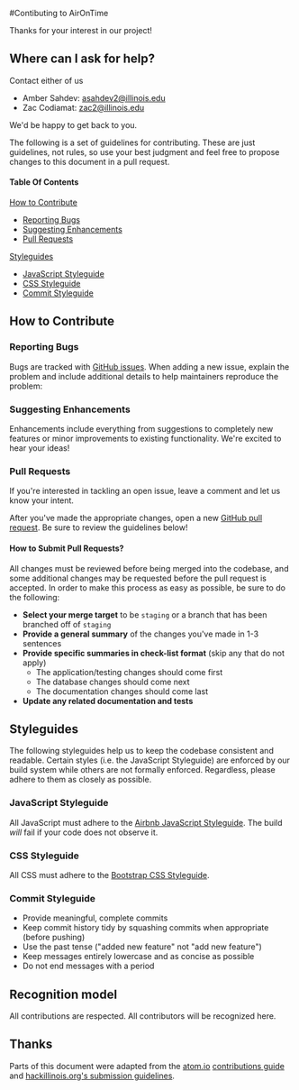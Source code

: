 #Contibuting to AirOnTime

Thanks for your interest in our project!

## Where can I ask for help?
Contact either of us
* Amber Sahdev: asahdev2@illinois.edu
* Zac Codiamat: zac2@illinois.edu

We'd be happy to get back to you.

The following is a set of guidelines for contributing. These are just guidelines,
not rules, so use your best judgment and feel free to propose changes to this
document in a pull request.

#### Table Of Contents

[How to Contribute](#how-to-contribute)
* [Reporting Bugs](#reporting-bugs)
* [Suggesting Enhancements](#suggesting-enhancements)
* [Pull Requests](#pull-requests)

[Styleguides](#styleguides)
* [JavaScript Styleguide](#javascript-styleguide)
* [CSS Styleguide](#css-styleguide)
* [Commit Styleguide](#commit-styleguide)

## How to Contribute

### Reporting Bugs

Bugs are tracked with [GitHub issues](https://help.github.com/articles/about-issues/).
When adding a new issue, explain the problem and include additional details to
help maintainers reproduce the problem:


### Suggesting Enhancements

Enhancements include everything from suggestions to completely new features or
minor improvements to existing functionality. We're excited to hear your ideas! 


### Pull Requests

If you're interested in tackling an open issue, leave a comment and let us know your
intent.

After you've made the appropriate changes, open a new [GitHub pull request](https://help.github.com/articles/about-pull-requests/).
Be sure to review the guidelines below!

#### How to Submit Pull Requests?

All changes must be reviewed before being merged into the codebase, and some
additional changes may be requested before the pull request is accepted. In order
to make this process as easy as possible, be sure to do the following:

* **Select your merge target** to be `staging` or a branch that has been branched off of `staging`
* **Provide a general summary** of the changes you've made in 1-3 sentences
* **Provide specific summaries in check-list format** (skip any that do not apply)
	* The application/testing changes should come first
	* The database changes should come next
	* The documentation changes should come last
* **Update any related documentation and tests**

## Styleguides

The following styleguides help us to keep the codebase consistent and readable.
Certain styles (i.e. the JavaScript Styleguide) are enforced by our build system while
others are not formally enforced. Regardless, please adhere to them as closely as possible.

### JavaScript Styleguide

All JavaScript must adhere to the [Airbnb JavaScript Styleguide](https://github.com/airbnb/javascript#airbnb-javascript-style-guide-). The build
_will_ fail if your code does not observe it.

### CSS Styleguide
All CSS must adhere to the [Bootstrap CSS Styleguide](https://getbootstrap.com/css/).


### Commit Styleguide

* Provide meaningful, complete commits
* Keep commit history tidy by squashing commits when appropriate (before pushing)
* Use the past tense ("added new feature" not "add new feature")
* Keep messages entirely lowercase and as concise as possible
* Do not end messages with a period

## Recognition model
All contributions are respected. All contributors will be recognized here.


## Thanks

Parts of this document were adapted from the [atom.io](https://github.com/atom/atom)
[contributions guide](https://github.com/atom/atom/blob/master/CONTRIBUTING.md) and [hackillinois.org's submission guidelines](https://github.com/HackIllinois/submissions-guidelines/tree/master/create).
